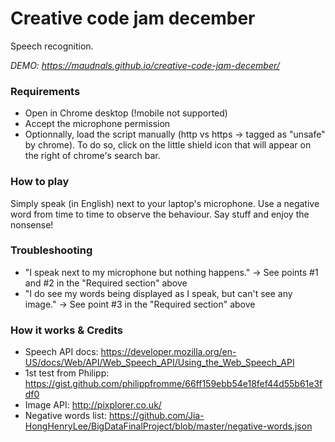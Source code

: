 # Creative code jam december

Speech recognition.

*DEMO: https://maudnals.github.io/creative-code-jam-december/*

### Requirements
* Open in Chrome desktop (!mobile not supported)
* Accept the microphone permission
* Optionnally, load the script manually (http vs https -> tagged as "unsafe" by chrome). To do so, click on the little shield icon that will appear on the right of chrome's search bar.

### How to play
Simply speak (in English) next to your laptop's microphone.
Use a negative word from time to time to observe the behaviour.
Say stuff and enjoy the nonsense!

### Troubleshooting
* "I speak next to my microphone but nothing happens." -> See points #1 and #2 in the "Required section" above
* "I do see my words being displayed as I speak, but can't see any image." -> See point #3 in the "Required section" above

### How it works & Credits
* Speech API docs: https://developer.mozilla.org/en-US/docs/Web/API/Web_Speech_API/Using_the_Web_Speech_API
* 1st test from Philipp: https://gist.github.com/philippfromme/66ff159ebb54e18fef44d55b61e3fdf0
* Image API: http://pixplorer.co.uk/
* Negative words list: https://github.com/Jia-HongHenryLee/BigDataFinalProject/blob/master/negative-words.json


